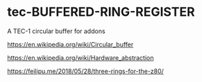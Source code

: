 # tec-BUFFERED-RING-REGISTER
A TEC-1 circular buffer for addons

https://en.wikipedia.org/wiki/Circular_buffer

https://en.wikipedia.org/wiki/Hardware_abstraction

https://feilipu.me/2018/05/28/three-rings-for-the-z80/
